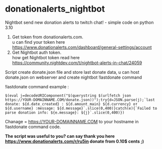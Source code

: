 # donationalerts_nightbot
Nightbot send new donation alerts to twitch chat! - simple code on python 3.10

1) Get token from donationalerts.com.<br /> u can find your token here https://www.donationalerts.com/dashboard/general-settings/account
2) Get Nightbot auth token.<br /> how get Nightbot token read here https://community.nightdev.com/t/nightbot-alerts-in-chat/24059

Script create donate.json file and store last donate data, u can host donate.json on webserver and create nightbot !lastdonate command<br />

!lastdonate command example :<br />

```
$(eval j=decodeURIComponent("$(querystring $(urlfetch json https://YOUR-DOMAINNAME.COM/donate.json))");try{d=JSON.parse(j);`last donate: ${d.date_created} : ${d.amount_main} ${d.currency} от ${d.username} :message: ${d.message}`.slice(0,400)}catch(e){`Failed to parse donation info: ${e.message}: ${j}`.slice(0,400)})
```
Chanage = https://YOUR-DOMAINNAME.COM to your hostname in !lastdonate command code.<br />


**The script was useful to you? can say thank you here https://www.donationalerts.com/r/ru5in donate from 0.10$ cents ;)**
